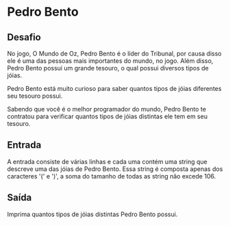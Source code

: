 # Pedro Bento # 

## Desafio

No jogo, O Mundo de Oz, Pedro Bento é o líder do Tribunal, por causa disso ele é uma das pessoas mais importantes do mundo, no jogo. Além disso, Pedro Bento possui um grande tesouro, o qual possui diversos tipos de jóias.

Pedro Bento está muito curioso para saber quantos tipos de jóias diferentes seu tesouro possui.

Sabendo que você é o melhor programador do mundo, Pedro Bento te contratou para verificar quantos tipos de jóias distintas ele tem em seu tesouro.

## Entrada

A entrada consiste de várias linhas e cada uma contém uma string que descreve uma das jóias de Pedro Bento. Essa string é composta apenas dos caracteres '(' e ')', a soma do tamanho de todas as string não excede 106.

## Saída

Imprima quantos tipos de jóias distintas Pedro Bento possui.